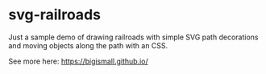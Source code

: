 # svg-railroads

Just a sample demo of drawing railroads with simple SVG path decorations and moving objects along the path with an CSS.

See more here: https://bigismall.github.io/
